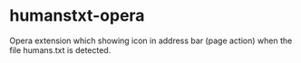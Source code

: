 humanstxt-opera
===============

Opera extension which showing icon in address bar (page action) when the file humans.txt is detected.
